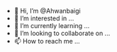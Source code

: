 - 👋 Hi, I’m @Ahwanbaigi
- 👀 I’m interested in ...
- 🌱 I’m currently learning ...
- 💞️ I’m looking to collaborate on ...
- 📫 How to reach me ...

<!---
Ahwanbaigi/Ahwanbaigi is a ✨ special ✨ repository because its `README.md` (this file) appears on your GitHub profile.
You can click the Preview link to take a look at your changes.
--->
